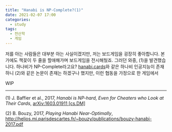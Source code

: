 ```yaml
---
title: "Hanabi is NP-Complete?(1)"
date: 2021-02-07 17:00
categories:
  - study
tags:
  - 전산학
  - 게임
---
```


저를 아는 사람들은 대부분 아는 사실이겠지만, 저는 보드게임을 굉장히 좋아합니다. 본가에도 책꽂이 두 줄을 할애해가며 보드게임을 전시해뒀죠. 그러던 와중, (1)을 발견했습니다. 하나비가 NP-Complete라고요? [hanabi.cards](https://hanabi.cards)와 같은 하나비 인공지능이 존재하니 (2)와 같은 논문이 존재는 하겠구나 했지만, 이런 협동을 가정으로 한 게임에서

WIP

---

(1) J. Baffier et al., 2017, *Hanabi is NP-hard, Even for Cheaters who Look at Their Cards*, [arXiv:1603.01911 [cs.DM]](https://arxiv.org/abs/1603.01911)

(2) B. Bouzy, 2017, *Playing Hanabi Near-Optimally*, http://helios.mi.parisdescartes.fr/~bouzy/publications/bouzy-hanabi-2017.pdf
